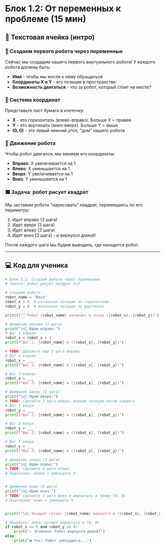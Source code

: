 # Блок 1.2: От переменных к проблеме (15 мин)

## 📖 Текстовая ячейка (интро)

### 🤖 Создаем первого робота через переменные

Сейчас мы создадим нашего первого виртуального робота! У каждого робота должны быть:
- **Имя** - чтобы мы могли к нему обращаться
- **Координаты X и Y** - его позиция в пространстве
- **Возможность двигаться** - что за робот, который стоит на месте?

### 📍 Система координат

Представьте лист бумаги в клеточку:
- **X** - это горизонталь (влево-вправо). Больше X = правее
- **Y** - это вертикаль (вниз-вверх). Больше Y = выше
- **(0, 0)** - это левый нижний угол, "дом" нашего робота

### 🔄 Движение робота

Чтобы робот двигался, мы меняем его координаты:
- **Вправо**: X увеличивается на 1
- **Влево**: X уменьшается на 1  
- **Вверх**: Y увеличивается на 1
- **Вниз**: Y уменьшается на 1

### 🟦 Задача: робот рисует квадрат

Мы заставим робота "нарисовать" квадрат, перемещаясь по его периметру:
1. Идет вправо (3 шага)
2. Идет вверх (3 шага)
3. Идет влево (3 шага)
4. Идет вниз (3 шага) - и вернулся домой!

После каждого шага мы будем выводить, где находится робот.

---

## 💻 Код для ученика

```python
# Блок 1.2: Создаем робота через переменные
# Задача: робот рисует квадрат 3x3

# Создаем робота
robot_name = "Вася"
robot_x = 0  # начальная позиция по горизонтали
robot_y = 0  # начальная позиция по вертикали

print(f"🤖 Робот {robot_name} начинает в точке ({robot_x}, {robot_y})")

# Движение вправо (3 шага)
print("\n🔵 Идем вправо:")
# Шаг 1 вправо
robot_x = robot_x + 1
print(f"Шаг 1: {robot_name} в ({robot_x}, {robot_y})")

# TODO: Добавьте еще 2 шага вправо
# Шаг 2 вправо
robot_x = ___
print(f"Шаг 2: {robot_name} в ({robot_x}, {robot_y})")

# Шаг 3 вправо  
robot_x = ___
print(f"Шаг 3: {robot_name} в ({robot_x}, {robot_y})")

# Движение вверх (3 шага)
print("\n🔵 Идем вверх:")
# TODO: Сделайте 3 шага вверх, выводя позицию после каждого
# Шаг 1 вверх
robot_y = ___
print(f"Шаг 1: {robot_name} в ({robot_x}, {robot_y})")

# Шаг 2 вверх
robot_y = ___
print(f"Шаг 2: {robot_name} в ({robot_x}, {robot_y})")

# Шаг 3 вверх
robot_y = ___
print(f"Шаг 3: {robot_name} в ({robot_x}, {robot_y})")

# Движение влево (3 шага)
print("\n🔵 Идем влево:")
# TODO: Сделайте 3 шага влево
# Подсказка: влево = уменьшать X


# Движение вниз (3 шага)  
print("\n🔵 Идем вниз:")
# TODO: Сделайте 3 шага вниз и вернитесь в точку (0, 0)
# Подсказка: вниз = уменьшать Y


print(f"\n🏁 Квадрат готов! {robot_name} вернулся в ({robot_x}, {robot_y})")

# Проверка: робот должен вернуться в (0, 0)
if robot_x == 0 and robot_y == 0:
    print("✅ Отлично! Робот вернулся домой!")
else:
    print("❌ Упс! Робот заблудился...")
```
